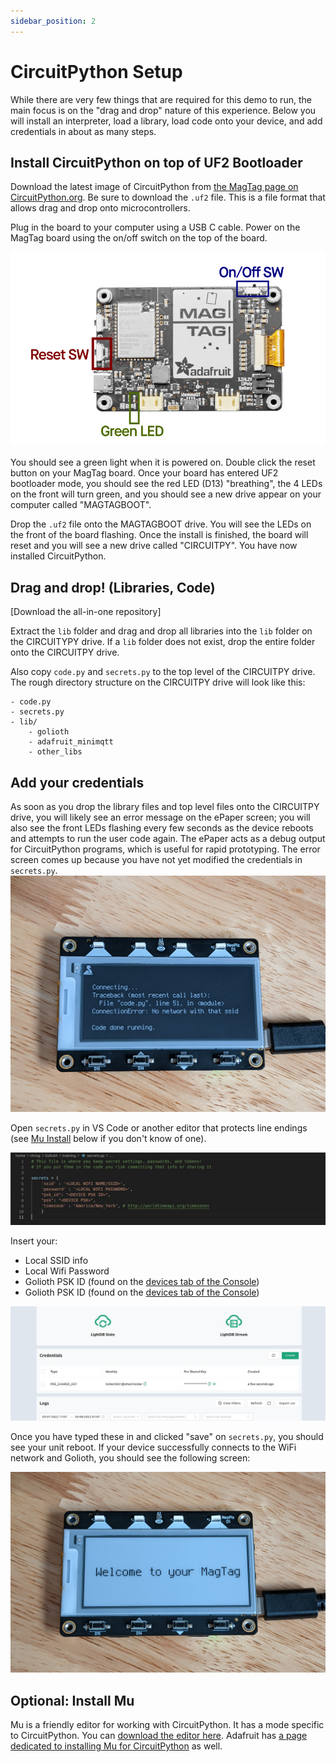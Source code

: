 ```yaml
---
sidebar_position: 2
---
```


# CircuitPython Setup

While there are very few things that are required for this demo to run, the main focus is on the "drag and drop" nature of this experience. Below you will install an interpreter, load a library, load code onto your device, and add credentials in about as many steps. 

## Install CircuitPython on top of UF2 Bootloader

Download the latest image of CircuitPython from [the MagTag page on CircuitPython.org](https://circuitpython.org/board/adafruit_magtag_2.9_grayscale/). Be sure to download the `.uf2` file. This is a file format that allows drag and drop onto microcontrollers.

Plug in the board to your computer using a USB C cable. Power on the MagTag board using the on/off switch on the top of the board. 

![MagTag Diagram](magtag_callout.png)

You should see a green light when it is powered on. Double click the reset button on your MagTag board. Once your board has entered UF2 bootloader mode, you should see the red LED (D13) "breathing", the 4 LEDs on the front will turn green, and you should see a new drive appear on your computer called "MAGTAGBOOT".

Drop the `.uf2` file onto the MAGTAGBOOT drive. You will see the LEDs on the front of the board flashing. Once the install is finished, the board will reset and you will see a new drive called "CIRCUITPY". You have now installed CircuitPython.

## Drag and drop! (Libraries, Code)

[Download the all-in-one repository]

Extract the `lib` folder and drag and drop all libraries into the `lib` folder on the CIRCUITYPY drive. If a `lib` folder does not exist, drop the entire folder onto the CIRCUITPY drive.

Also copy `code.py` and `secrets.py` to the top level of the CIRCUITPY drive. The rough directory structure on the CIRCUITPY drive will look like this:

```
- code.py
- secrets.py
- lib/
    - golioth
    - adafruit_minimqtt
    - other_libs
```

## Add your credentials

As soon as you drop the library files and top level files onto the CIRCUITPY drive, you will likely see an error message on the ePaper screen; you will also see the front LEDs flashing every few seconds as the device reboots and attempts to run the user code again. The ePaper acts as a debug output for CircuitPython programs, which is useful for rapid prototyping. The error screen comes up because you have not yet modified the credentials in `secrets.py`. 
![SSID Error in CircuitPython on MagTag](ssid_error.jpg)

Open `secrets.py` in VS Code or another editor that protects line endings (see [Mu Install](#optional-install-mu) below if you don't know of one). 

![Default secrets content](secrets_py_default.jpg)

Insert your:
* Local SSID info
* Local Wifi Password
* Golioth PSK ID (found on the [devices tab of the Console](https://console.golioth.io/devices))
* Golioth PSK ID (found on the [devices tab of the Console](https://console.golioth.io/devices))

![PSK and PSK ID location](psk_location.jpg)

Once you have typed these in and clicked "save" on `secrets.py`, you should see your unit reboot. If your device successfully connects to the WiFi network and Golioth, you should see the following screen:

![Golioth MagTag Success Screen](welcome_to_your_magtag.jpg)

## Optional: Install Mu

Mu is a friendly editor for working with CircuitPython. It has a mode specific to CircuitPython. You can [download the editor here](https://codewith.mu/). Adafruit has [a page dedicated to installing Mu for CircuitPython](https://learn.adafruit.com/welcome-to-circuitpython/installing-mu-editor) as well.
